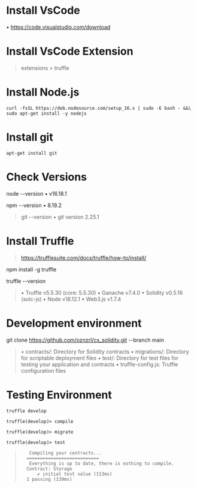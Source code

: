 # Install VsCode
• 	https://code.visualstudio.com/download

# Install VsCode Extension
>   extensions > truffle


# Install Node.js
    curl -fsSL https://deb.nodesource.com/setup_16.x | sudo -E bash - &&\ 	  sudo apt-get install -y nodejs


# Install git
	apt-get install git

# Check Versions
   node --version
• 	v16.18.1

   npm --version
• 	8.19.2

>   git --version
• 	git version 2.25.1	

# Install Truffle
>   https://trufflesuite.com/docs/truffle/how-to/install/

npm install -g truffle

  truffle --version

>	• Truffle v5.5.30 (core: 5.5.30)
>	• Ganache v7.4.0
>	• Solidity v0.5.16 (solc-js)
>	• Node v18.12.1
>	• Web3.js v1.7.4


# Development environment
   git clone https://github.com/oznzrl/cs_solidity.git --branch main

 >    • contracts/: Directory for Solidity contracts
 >    • migrations/: Directory for scriptable deployment files
 >    • test/: Directory for test files for testing your application and contracts
 >    • truffle-config.js: Truffle configuration files
# Testing Environment
    truffle develop

    truffle(develop)> compile

    truffle(develop)> migrate

    truffle(develop)> test

 >        Compiling your contracts...
 >       ===========================
 >        Everything is up to date, there is nothing to compile.
 >       Contract: Storage
 >           ✔ initial test value (113ms)
 >       1 passing (139ms)